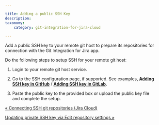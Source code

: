 ```yaml
---

title: Adding a public SSH Key
description:
taxonomy:
    category: git-integration-for-jira-cloud

---
```

Add a public SSH key to your remote git host to prepare its repositories for connection with the Git Integration for Jira app.

Do the following steps to setup SSH for your remote git host:

1.  Login to your remote git host service.

2.  Go to the SSH configuration page, if supported.
    See examples, [**Adding SSH key in GitHub**](https://docs.github.com/en/authentication/connecting-to-github-with-ssh/adding-a-new-ssh-key-to-your-github-account) / [**Adding SSH key in GitLab**](https://docs.github.com/en/authentication/connecting-to-github-with-ssh/adding-a-new-ssh-key-to-your-github-account).

3.  Paste the public key to the provided box or upload the public key file and complete the setup.


[« Connecting SSH git repositories (Jira Cloud)](/wiki/spaces/GITCLOUD/pages/1923023732)

[Updating private SSH key via Edit repository settings »](/wiki/spaces/GITCLOUD/pages/1923023876/Updating+private+SSH+key+via+Edit+repository+settings)
